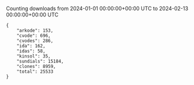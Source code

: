 
Counting downloads from 2024-01-01 00:00:00+00:00 UTC to 2024-02-13 00:00:00+00:00 UTC

```
{
    "arkode": 153,
    "cvode": 696,
    "cvodes": 286,
    "ida": 162,
    "idas": 58,
    "kinsol": 35,
    "sundials": 15184,
    "clones": 8959,
    "total": 25533
}
```
